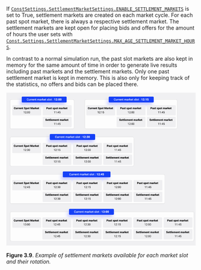 If [`ConstSettings.SettlementMarketSettings.ENABLE_SETTLEMENT_MARKETS`](https://github.com/gridsingularity/gsy-framework/blob/175a9c3c3295b78e3b5d7610e221b6f2ea72f6ec/gsy_framework/constants_limits.py#L70) is set to True, settlement markets are created on each market cycle. For each past spot market, there is always a respective settlement market. The settlement markets are kept open for placing bids and offers for the amount of hours the user sets with [`Const.Settings.SettlementMarketSettings.MAX_AGE_SETTLEMENT_MARKET_HOURS`](https://github.com/gridsingularity/gsy-framework/blob/175a9c3c3295b78e3b5d7610e221b6f2ea72f6ec/gsy_framework/constants_limits.py#L69).

In contrast to a normal simulation run, the past slot markets are also kept in memory for the same amount of time in order to generate live results including past markets and the settlement markets. Only one past settlement market is kept in memory. This is also only for keeping track of the statistics, no offers and bids can be placed there.

![alt_text](img/market-rotation.png)

**Figure 3.9**. *Example of settlement markets available for each market slot and their rotation.*
